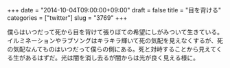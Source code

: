+++
date = "2014-10-04T09:00:00+09:00"
draft = false
title = "目を背ける"
categories = ["twitter"]
slug = "3769"
+++

僕らはいつだって死から目を背けて張りぼての希望にしがみついて生きている。イルミネーションやラブソングはキラキラ輝いて死の気配を見えなくするが、死の気配なんてものはいつだって僕らの側にある。死と対峙することから見えてくる生があるはずだ。光は闇を消し去るが闇からは光が良く見える様に。
